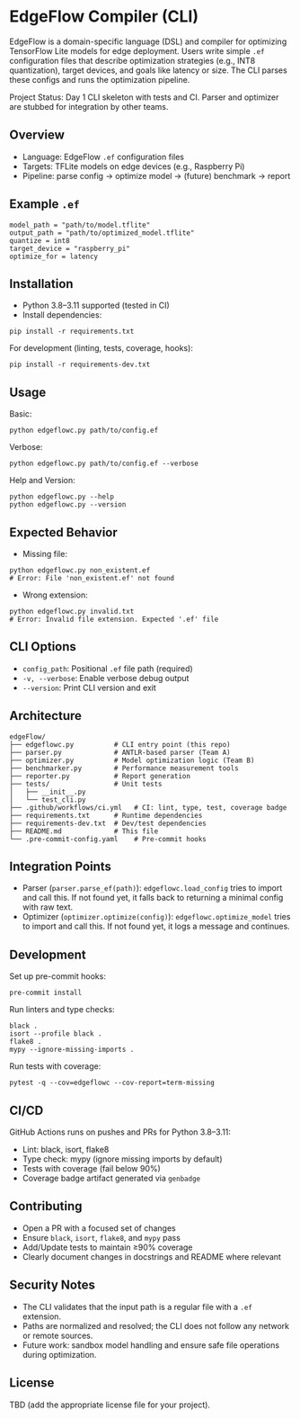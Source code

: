 EdgeFlow Compiler (CLI)
=======================

EdgeFlow is a domain-specific language (DSL) and compiler for optimizing TensorFlow Lite models for edge deployment. Users write simple `.ef` configuration files that describe optimization strategies (e.g., INT8 quantization), target devices, and goals like latency or size. The CLI parses these configs and runs the optimization pipeline.

Project Status: Day 1 CLI skeleton with tests and CI. Parser and optimizer are stubbed for integration by other teams.

Overview
--------
- Language: EdgeFlow `.ef` configuration files
- Targets: TFLite models on edge devices (e.g., Raspberry Pi)
- Pipeline: parse config → optimize model → (future) benchmark → report

Example `.ef`
-------------
```
model_path = "path/to/model.tflite"
output_path = "path/to/optimized_model.tflite"
quantize = int8
target_device = "raspberry_pi"
optimize_for = latency
```

Installation
------------
- Python 3.8–3.11 supported (tested in CI)
- Install dependencies:
```
pip install -r requirements.txt
```

For development (linting, tests, coverage, hooks):
```
pip install -r requirements-dev.txt
```

Usage
-----
Basic:
```
python edgeflowc.py path/to/config.ef
```

Verbose:
```
python edgeflowc.py path/to/config.ef --verbose
```

Help and Version:
```
python edgeflowc.py --help
python edgeflowc.py --version
```

Expected Behavior
-----------------
- Missing file:
```
python edgeflowc.py non_existent.ef
# Error: File 'non_existent.ef' not found
```

- Wrong extension:
```
python edgeflowc.py invalid.txt
# Error: Invalid file extension. Expected '.ef' file
```

CLI Options
-----------
- `config_path`: Positional `.ef` file path (required)
- `-v, --verbose`: Enable verbose debug output
- `--version`: Print CLI version and exit

Architecture
------------
```
edgeFlow/
├── edgeflowc.py          # CLI entry point (this repo)
├── parser.py             # ANTLR-based parser (Team A)
├── optimizer.py          # Model optimization logic (Team B)
├── benchmarker.py        # Performance measurement tools
├── reporter.py           # Report generation
├── tests/                # Unit tests
│   ├── __init__.py
│   └── test_cli.py
├── .github/workflows/ci.yml   # CI: lint, type, test, coverage badge
├── requirements.txt      # Runtime dependencies
├── requirements-dev.txt  # Dev/test dependencies
├── README.md             # This file
└── .pre-commit-config.yaml    # Pre-commit hooks
```

Integration Points
------------------
- Parser (`parser.parse_ef(path)`): `edgeflowc.load_config` tries to import and call this. If not found yet, it falls back to returning a minimal config with raw text.
- Optimizer (`optimizer.optimize(config)`): `edgeflowc.optimize_model` tries to import and call this. If not found yet, it logs a message and continues.

Development
-----------
Set up pre-commit hooks:
```
pre-commit install
```

Run linters and type checks:
```
black .
isort --profile black .
flake8 .
mypy --ignore-missing-imports .
```

Run tests with coverage:
```
pytest -q --cov=edgeflowc --cov-report=term-missing
```

CI/CD
-----
GitHub Actions runs on pushes and PRs for Python 3.8–3.11:
- Lint: black, isort, flake8
- Type check: mypy (ignore missing imports by default)
- Tests with coverage (fail below 90%)
- Coverage badge artifact generated via `genbadge`

Contributing
------------
- Open a PR with a focused set of changes
- Ensure `black`, `isort`, `flake8`, and `mypy` pass
- Add/Update tests to maintain ≥90% coverage
- Clearly document changes in docstrings and README where relevant

Security Notes
--------------
- The CLI validates that the input path is a regular file with a `.ef` extension.
- Paths are normalized and resolved; the CLI does not follow any network or remote sources.
- Future work: sandbox model handling and ensure safe file operations during optimization.

License
-------
TBD (add the appropriate license file for your project).

